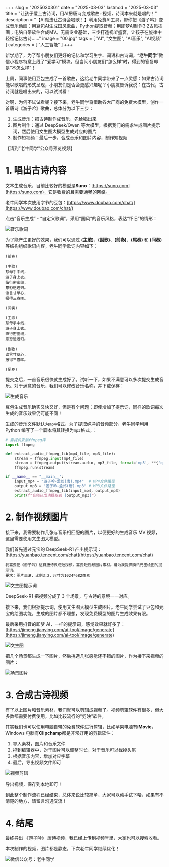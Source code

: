 +++
slug = "2025030301"
date = "2025-03-03"
lastmod = "2025-03-03"
title = "让孩子爱上古诗词，用AI把唐诗变成歌曲+视频，诗词本来就是唱的！"
description = "【AI魔法让古诗会唱歌！】利用免费AI工具，带你把《游子吟》变成音乐动画：用豆包AI生成国风歌曲，Python提取音频；用即梦AI制作3:2古风插画；电脑自带软件合成MV。无需专业基础，三步打造视听盛宴，让孩子在旋律中轻松记忆古诗……"
image = "00.jpg"
tags = [ "AI", "文生图", "AI音乐", "AI视频" ]
categories = [ "人工智能" ]
+++

新学期了，为了帮小朋友们更好的记忆和学习生字、词语和古诗词，“**老牛同学**”微信小程序特意上线了“爱学习”模块。但当问小朋友们“怎么样”时，得到的答复却是“不怎么样”！

上周，同事使用豆包生成了一首歌曲，这给老牛同学带来了一点灵感：如果古诗词能以歌唱的形式呈现，小朋友们是否会更感兴趣呢？小朋友告诉我说：在古代，古诗词就是唱出来的，可以试试看！

对啊，为何不试试看呢？接下来，老牛同学将借助各大厂商的免费大模型，创作一首唐诗《游子吟》歌曲，总体分为以下三步：

1. 生成音乐：把古诗制作成音乐，先给唱出来
2. 图片制作：通过 DeepSeek/Qwen 等大模型，根据我们的需求生成图片提示词，然后使用文生图大模型生成对应的图片
3. 制作短视频：最后一步，合成音乐和图片内容，制作短视频

【请到“老牛同学”公众号预览视频】

# 1. 唱出古诗内容

文本生成音乐，目前比较好的模型是**Suno**：[https://suno.com](https://suno.com)，它是收费的且需要通畅的网络。

老牛同学本次使用字节的豆包：[https://www.doubao.com/chat/](https://www.doubao.com/chat/)

点击“音乐生成” - “自定义歌词”，采用“国风”的音乐风格，表达“怀旧”的情形：

![音乐歌词](11.jpg)

为了能产生更好的效果，我们可以通过 **(主歌)**、**(副歌)**、**(前奏)**、**(尾奏)** 和 **(间奏)** 等结构组织歌词内容，老牛同学歌词内容如下：

```plaintext
(前奏)

(主歌)
慈母手中线，
游子身上衣。
临行密密缝，
意恐迟迟归。
谁言寸草心，
报得三春晖。

(间奏)

(主歌)
慈母手中线，
游子身上衣。
临行密密缝，
意恐迟迟归。

(副歌)
谁言寸草心，
报得三春晖。

(尾奏)
```

提交之后，一首音乐很快就生成好了。试听一下，如果不满意可以多次提交生成音乐。对于满意的音乐，我们可以修改音乐名称，并下载保存：

![生成音乐](12.jpg)

豆包生成音乐确实又快又好，但是有个问题：即使增加了提示词，同样的歌词每次生成的音乐效果仍可能不同！

生成的音乐文件默认为`mp4`格式，为了提取纯净的音频部分，老牛同学利用 Python 编写了一个脚本将其转换为`mp3`格式。：

```python
# 需提前安装ffmpeg库
import ffmpeg

def extract_audio_ffmpeg_lib(mp4_file, mp3_file):
    stream = ffmpeg.input(mp4_file)
    stream = ffmpeg.output(stream.audio, mp3_file, format='mp3', **{'q:a': '0'})
    ffmpeg.run(stream)

if __name__ == "__main__":
    input_mp4 = "游子吟-孟郊(唐).mp4"  # MP4文件路径
    output_mp3 = "游子吟-孟郊(唐).mp3" # MP3文件路径
    extract_audio_ffmpeg_lib(input_mp4, output_mp3)
    print(f"音频已成功提取到 {output_mp3}")
```

# 2. 制作视频图片

接下来，我需要制作几张与音乐相匹配的图片，以便更好的生成音乐 MV 视频，这里需要使用文生图大模型。

我们首先通过元宝的 DeepSeek-R1 产出提示词：[https://yuanbao.tencent.com/chat](https://yuanbao.tencent.com/chat)

```plaintext
我需要把《游子吟》这首唐诗做成短视频，需要短视频图片素材。请为我提供腾讯元宝绘图的提示词。
要求：图片高清，比例3:2，尺寸为1024*682像素
```

![文生图提示词](21.jpg)

DeepSeek-R1 把视频分成了 3 个场景，与古诗的意境一一对应。

接下来，我们根据提示词，使用文生图大模型生成图片。老牛同学尝试了豆包和元宝的绘图功能，生成的图片都不理想，发现免费模型的图片生成效果有限。

最后采用抖音的即梦 AI，一样的提示词，感觉效果就好多了：[https://jimeng.jianying.com/ai-tool/image/generate](https://jimeng.jianying.com/ai-tool/image/generate)

![文生图](22.jpg)

把几个场景都生成一下图片，然后挑选几张感觉还不错的图片，作为接下来视频的图片：

![场景图片](23.jpg)

# 3. 合成古诗视频

有了以上图片和音乐素材，我们就可以剪辑成视频了。视频剪辑软件有很多，但大多数都需要付费使用，比如比较流行的“剪映”软件。

其实我们也可以使用电脑自带的免费软件进行剪辑，比如苹果电脑有**iMovie**，Windows 电脑有**Clipchamp**都是非常好用的剪辑软件：

1. 导入素材，图片和音乐文件
2. 拖到编辑器中，对于图片可以调整时长，对于音乐可以截掉头尾
3. 根据音乐内容，增加对应字幕
4. 最后，导出视频文件即可

![视频剪辑](31.jpg)

导出视频，保存到本地即可！

到此整个制作流程已经结束，总体来说比较简单，大家可以动手试下哈，如果有不清楚的地方，请留言沟通交流！

# 4. 结尾

最终导出 《游子吟》 唐诗视频，我已经上传到视频号里，大家也可以搜索收看。

本次制作的视频，图片都是静态，下次老牛同学继续优化！

![微信公众号：老牛同学](https://ntopic.cn/WX-21.png)
